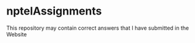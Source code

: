 # nptelAssignments
This repository may contain correct answers that I have submitted in the Website
